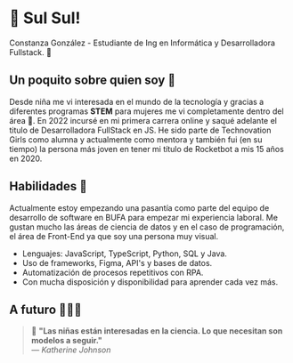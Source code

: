 # 👋 Sul Sul! 

Constanza González - Estudiante de Ing en Informática y Desarrolladora Fullstack. 🚀  

## Un poquito sobre quien soy 🩷

Desde niña me vi interesada en el mundo de la tecnología y gracias a diferentes programas **STEM** para mujeres me vi completamente dentro del área 📖. En 2022 incursé en mi primera carrera online y saqué adelante el titulo de Desarrolladora FullStack en JS. He sido parte de Technovation Girls como alumna y actualmente como mentora y también fui (en su tiempo) la persona más joven en tener mi título de Rocketbot a mis 15 años en 2020.

## Habilidades 🧠

Actualmente estoy empezando una pasantía como parte del equipo de desarrollo de software en BUFA para empezar mi experiencia laboral. Me gustan mucho las áreas de ciencia de datos y en el caso de programación, el área de Front-End ya que soy una persona muy visual. 

- Lenguajes: JavaScript, TypeScript, Python, SQL y Java.
- Uso de frameworks, Figma, API's y bases de datos.
- Automatización de procesos repetitivos con RPA.
- Con mucha disposición y disponibilidad para aprender cada vez más.

## A futuro 👩🏻‍💻

> 💬 **"Las niñas están interesadas en la ciencia. Lo que necesitan son modelos a seguir."**  
> — *Katherine Johnson*
